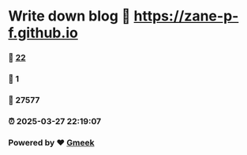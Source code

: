# Write down blog :link: https://zane-p-f.github.io 
### :page_facing_up: [22](https://zane-p-f.github.io/tag.html) 
### :speech_balloon: 1 
### :hibiscus: 27577 
### :alarm_clock: 2025-03-27 22:19:07 
### Powered by :heart: [Gmeek](https://github.com/Meekdai/Gmeek)
